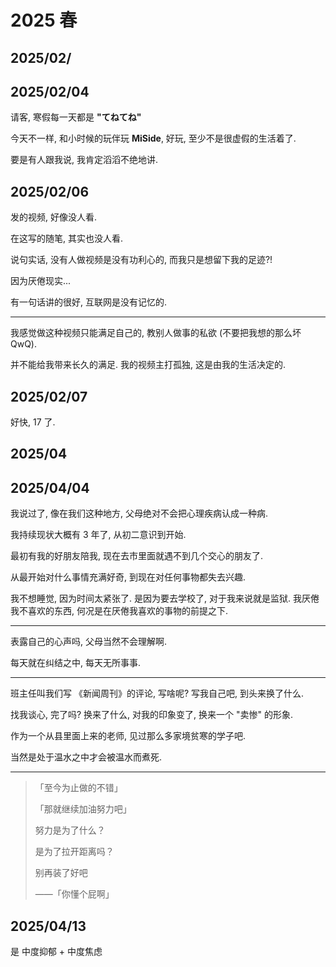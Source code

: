 # 2025 春

## 2025/02/

## 2025/02/04

请客, 寒假每一天都是 **"てねてね"**

今天不一样, 和小时候的玩伴玩 **MiSide**, 好玩, 至少不是很虚假的生活着了.

要是有人跟我说, 我肯定滔滔不绝地讲.

## 2025/02/06

发的视频, 好像没人看.

在这写的随笔, 其实也没人看.

说句实话, 没有人做视频是没有功利心的, 而我只是想留下我的足迹?!

因为厌倦现实...

有一句话讲的很好, 互联网是没有记忆的.

---

我感觉做这种视频只能满足自己的, 教别人做事的私欲 (不要把我想的那么坏QwQ).

并不能给我带来长久的满足. 我的视频主打孤独, 这是由我的生活决定的.

## 2025/02/07

好快, 17 了.

## 2025/04

## 2025/04/04

我说过了, 像在我们这种地方, 父母绝对不会把心理疾病认成一种病.

我持续现状大概有 3 年了, 从初二意识到开始.

最初有我的好朋友陪我, 现在去市里面就遇不到几个交心的朋友了.

从最开始对什么事情充满好奇, 到现在对任何事物都失去兴趣.

我不想睡觉, 因为时间太紧张了. 是因为要去学校了, 对于我来说就是监狱. 我厌倦我不喜欢的东西, 何况是在厌倦我喜欢的事物的前提之下.

---

表露自己的心声吗, 父母当然不会理解啊.

每天就在纠结之中, 每天无所事事.

---

班主任叫我们写 《新闻周刊》的评论, 写啥呢? 写我自己吧, 到头来换了什么.

找我谈心, 完了吗? 换来了什么, 对我的印象变了, 换来一个 "卖惨" 的形象.

作为一个从县里面上来的老师, 见过那么多家境贫寒的学子吧.

当然是处于温水之中才会被温水而煮死.

---

> 「至今为止做的不错」
>
> 「那就继续加油努力吧」
>
> 努力是为了什么？
>
> 是为了拉开距离吗？
>
> 别再装了好吧
>
> ——「你懂个屁啊」

## 2025/04/13

是 中度抑郁 + 中度焦虑

